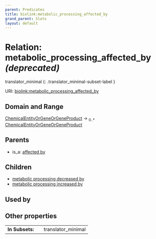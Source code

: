 ```yaml
---
parent: Predicates
title: biolink:metabolic_processing_affected_by
grand_parent: Slots
layout: default
---
```


# Relation: metabolic_processing_affected_by _(deprecated)_

translator_minimal
{: .translator_minimal-subset-label }




URI: [biolink:metabolic_processing_affected_by](https://w3id.org/biolink/vocab/metabolic_processing_affected_by)

## Domain and Range

[ChemicalEntityOrGeneOrGeneProduct](ChemicalEntityOrGeneOrGeneProduct.md) ->  <sub>0..\*</sub> [ChemicalEntityOrGeneOrGeneProduct](ChemicalEntityOrGeneOrGeneProduct.md)

## Parents

 *  is_a: [affected by](affected_by.md)

## Children

 *  [metabolic processing decreased by](metabolic_processing_decreased_by.md)
 *  [metabolic processing increased by](metabolic_processing_increased_by.md)

## Used by


## Other properties

|  |  |  |
| --- | --- | --- |
| **In Subsets:** | | translator_minimal |

